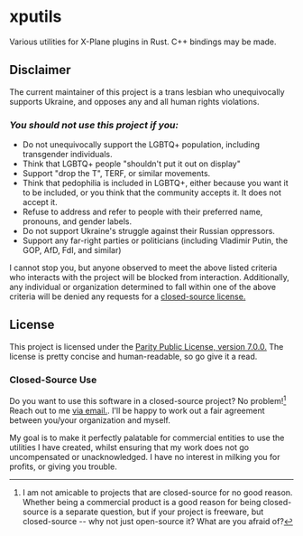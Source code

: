 <!--
SPDX-FileCopyrightText: 2024 Julia DeMille <me@jdemille.com

SPDX-License-Identifier: Parity-7.0.0
-->

# xputils

Various utilities for X-Plane plugins in Rust. C++ bindings may be made.

## Disclaimer

The current maintainer of this project is a trans lesbian who unequivocally supports
Ukraine, and opposes any and all human rights violations.

### _You should not use this project if you:_

- Do not unequivocally support the LGBTQ+ population, including transgender individuals.
- Think that LGBTQ+ people "shouldn't put it out on display"
- Support "drop the T", TERF, or similar movements.
- Think that pedophilia is included in LGBTQ+, either because you want it to be
  included, or you think that the community accepts it. It does not accept it.
- Refuse to address and refer to people with their preferred name, pronouns, and
  gender labels.
- Do not support Ukraine's struggle against their Russian oppressors.
- Support any far-right parties or politicians (including Vladimir Putin, the GOP,
  AfD, FdI, and similar)

I cannot stop you, but anyone observed to meet the above listed criteria who interacts
with the project will be blocked from interaction. Additionally, any individual or
organization determined to fall within one of the above criteria will be denied any
requests for a [closed-source license.](#closed-source-use)

## License

This project is licensed under the [Parity Public License, version 7.0.0.](LICENSES/Parity-7.0.0.md)
The license is pretty concise and human-readable, so go give it a read.

### Closed-Source Use

Do you want to use this software in a closed-source project? No problem![^1] Reach out
to me [via email.](mailto:prosperity@jdemille.com). I'll be happy to work out a fair
agreement between you/your organization and myself.

My goal is to make it perfectly palatable for commercial entities to use the utilities I
have created, whilst ensuring that my work does not go uncompensated or unacknowledged. I
have no interest in milking you for profits, or giving you trouble.

[^1]: I am not amicable to projects that are closed-source for no good reason. Whether
      being a commercial product is a good reason for being closed-source is a separate
      question, but if your project is freeware, but closed-source -- why not just
      open-source it? What are you afraid of?
